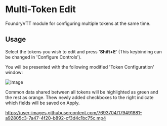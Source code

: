 # Multi-Token Edit

FoundryVTT module for configuring multiple tokens at the same time.

## Usage

Select the tokens you wish to edit and press '**Shift+E**' (This keybinding can be changed in 'Configure Controls').

You will be presented with the following modified 'Token Configuration' window:

![image](https://user-images.githubusercontent.com/7693704/179489728-bad534bd-573c-4eee-9c97-dcc1be76dbdf.png)

Common data shared between all tokens will be highlighted as green and the rest as orange. Thew newly added checkboxes to the right indicate which fields will be saved on Apply.


https://user-images.githubusercontent.com/7693704/179491881-a92805c3-7a47-4f20-b892-cf3d4c1bc75c.mp4

